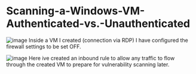 # Scanning-a-Windows-VM-Authenticated-vs.-Unauthenticated

![image](https://github.com/user-attachments/assets/c0196690-f727-45b9-8f5a-da711492f707)
Inside a VM I created (connection via RDP) I have configured the firewall settings to be set OFF.

![image](https://github.com/user-attachments/assets/ffd00936-0b8d-45f0-ae3c-25353bbb4564)
Here ive created an inbound rule to allow any traffic to flow through the created VM to prepare for vulnerability scanning later.

